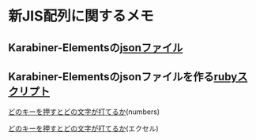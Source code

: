 # 新JIS配列に関するメモ

## Karabiner-Elementsの[jsonファイル](https://github.com/neushi/JIS_6004/blob/main/Karabiner/Japanese_JIS_X_6004_ShinJIS_20210313.json)
## Karabiner-Elementsのjsonファイルを作る[rubyスクリプト](https://github.com/neushi/JIS_6004/blob/main/Karabiner/Japanese_JIS_X_6004_ShinJIS_20221226.json.rb)
[どのキーを押すとどの文字が打てるか](https://github.com/neushi/JIS_6004/blob/main/Karabiner/新JIS配列.numbers)(numbers)

[どのキーを押すとどの文字が打てるか](https://github.com/neushi/JIS_6004/blob/main/Karabiner/新JIS配列.xlsx)(エクセル)
